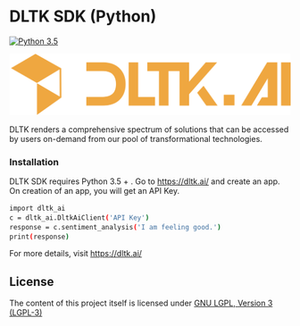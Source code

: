 # DLTK SDK (Python)
[![Python 3.5](https://img.shields.io/badge/python-3.5-blue.svg)](https://www.python.org/downloads/release/python-350/)


[![DLTK Logo](python/dltk.png)](https://dltk.ai/)

DLTK renders a comprehensive spectrum of solutions that can be accessed by users on-demand from our pool of transformational technologies.

### Installation

DLTK SDK requires Python 3.5 + . Go to https://dltk.ai/ and create an app. On creation of an app, you will get an API Key.

```sh
import dltk_ai
c = dltk_ai.DltkAiClient('API Key')
response = c.sentiment_analysis('I am feeling good.')
print(response)
```

For more details, visit https://dltk.ai/


## License

The content of this project itself is licensed under [GNU LGPL, Version 3 (LGPL-3)](https://github.com/dltk-ai/dltk-ai-sdk/blob/master/python/LICENSE)
